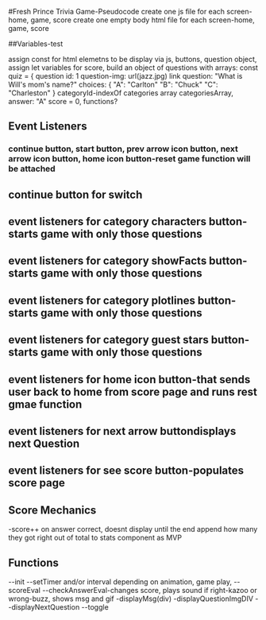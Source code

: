 #Fresh Prince Trivia Game-Pseudocode
create one js file for each screen-home, game, score
create one empty body html file for each screen-home, game, score
<!-- *********************************************************** -->
##Variables-test

assign const for html elemetns to be display via js, buttons, question object, 
assign let variables for score, 
build an object of questions with arrays:
    const quiz = {
        question id: 1
    question-img: url(jazz.jpg) link
    question: "What is Will's mom's name?"
    choices:  {
        "A": "Carlton"
        "B": "Chuck"
        "C": "Charleston"
    } 
    categoryId-indexOf categories array
    categoriesArray,
    answer: "A"
    score = 0,
    functions?
<!-- *********************************************************** -->
## Event Listeners
### continue button, start button, prev arrow icon button, next arrow icon button, home icon button-reset game function will be attached
## continue button for switch
## event listeners for category characters button-starts game with only those questions
## event listeners for category showFacts button-starts game with only those questions
## event listeners for category plotlines button-starts game with only those questions
## event listeners for category guest stars button-starts game with only those questions
## event listeners for home icon button-that sends user back to home from score page and runs rest gmae function
## event listeners for next arrow buttondisplays next Question
## event listeners for see score button-populates score page
<!-- *********************************************************** -->
## Score Mechanics
-score++ on answer correct, doesnt display until the end
append how many they got right out of total to stats component as MVP
<!-- *********************************************************** -->
## Functions
--init
--setTimer and/or interval depending on animation, game play, 
--scoreEval
--checkAnswerEval-changes score, plays sound if right-kazoo or wrong-buzz, shows msg and gif
-displayMsg(div)
-displayQuestionImgDIV
--displayNextQuestion
--toggle